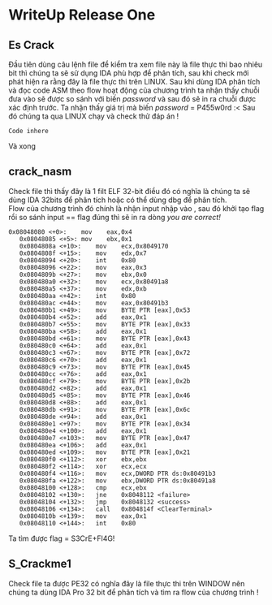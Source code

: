 # WriteUp Release One

## Es Crack

Đầu tiên dùng câu lệnh file để kiểm tra xem file này là file thực thi bao nhiêu bit thì chúng ta sẽ sử dụng IDA phù hợp để phân tích, sau khi check mới phát hiện ra rằng đây là file thực thi trên LINUX.
Sau khi dùng IDA phân tích và đọc code ASM theo flow hoạt động của chương trình ta nhận thấy chuỗi đưa vào sẽ được so sánh với biến *password* và sau đó sẽ in ra chuỗi được xác định trước. Ta nhận thấy giá trị mà biến *password* = P455w0rd :<
Sau đó chúng ta qua LINUX chạy và check thử đáp án !
```
Code inhere
```

Và xong

## crack_nasm

Check file thì thấy đây là 1 filt ELF 32-bit điều đó có nghĩa là chúng ta sẽ dùng IDA 32bits để phân tích hoặc có thể dùng dbg để phân tích.\
Flow của chương trình đó chính là nhận input nhập vào , sau đó khởi tạo flag rồi so sánh input == flag đúng thì sẽ in ra dòng *you are correct!*

```
0x08048080 <+0>:	mov    eax,0x4
   0x08048085 <+5>:	mov    ebx,0x1
   0x0804808a <+10>:	mov    ecx,0x8049170
   0x0804808f <+15>:	mov    edx,0x7
   0x08048094 <+20>:	int    0x80
   0x08048096 <+22>:	mov    eax,0x3
   0x0804809b <+27>:	mov    ebx,0x0
   0x080480a0 <+32>:	mov    ecx,0x80491a8
   0x080480a5 <+37>:	mov    edx,0xb
   0x080480aa <+42>:	int    0x80
   0x080480ac <+44>:	mov    eax,0x80491b3
   0x080480b1 <+49>:	mov    BYTE PTR [eax],0x53
   0x080480b4 <+52>:	add    eax,0x1
   0x080480b7 <+55>:	mov    BYTE PTR [eax],0x33
   0x080480ba <+58>:	add    eax,0x1
   0x080480bd <+61>:	mov    BYTE PTR [eax],0x43
   0x080480c0 <+64>:	add    eax,0x1
   0x080480c3 <+67>:	mov    BYTE PTR [eax],0x72
   0x080480c6 <+70>:	add    eax,0x1
   0x080480c9 <+73>:	mov    BYTE PTR [eax],0x45
   0x080480cc <+76>:	add    eax,0x1
   0x080480cf <+79>:	mov    BYTE PTR [eax],0x2b
   0x080480d2 <+82>:	add    eax,0x1
   0x080480d5 <+85>:	mov    BYTE PTR [eax],0x46
   0x080480d8 <+88>:	add    eax,0x1
   0x080480db <+91>:	mov    BYTE PTR [eax],0x6c
   0x080480de <+94>:	add    eax,0x1
   0x080480e1 <+97>:	mov    BYTE PTR [eax],0x34
   0x080480e4 <+100>:	add    eax,0x1
   0x080480e7 <+103>:	mov    BYTE PTR [eax],0x47
   0x080480ea <+106>:	add    eax,0x1
   0x080480ed <+109>:	mov    BYTE PTR [eax],0x21
   0x080480f0 <+112>:	xor    ebx,ebx
   0x080480f2 <+114>:	xor    ecx,ecx
   0x080480f4 <+116>:	mov    ecx,DWORD PTR ds:0x80491b3
   0x080480fa <+122>:	mov    ebx,DWORD PTR ds:0x80491a8
   0x08048100 <+128>:	cmp    ecx,ebx
   0x08048102 <+130>:	jne    0x8048112 <failure>
   0x08048104 <+132>:	jmp    0x8048132 <success>
   0x08048106 <+134>:	call   0x804814f <ClearTerminal>
   0x0804810b <+139>:	mov    eax,0x1
   0x08048110 <+144>:	int    0x80

```

Ta tìm được flag = S3CrE+Fl4G!

## S_Crackme1

Check file ta được  PE32 có nghĩa đây là file thực thi trên WINDOW nên chúng ta dùng IDA Pro 32 bit để phân tích và tìm ra flow của chương trình !

